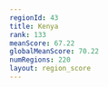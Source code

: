 ```yaml
---
regionId: 43
title: Kenya
rank: 133
meanScore: 67.22
globalMeanScore: 70.22
numRegions: 220
layout: region_score
---
```

